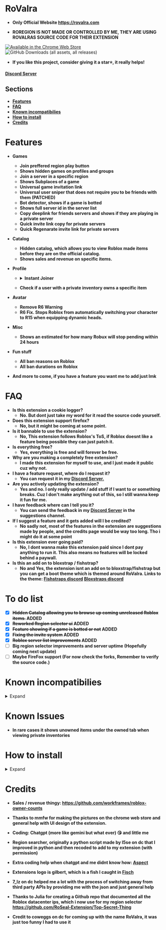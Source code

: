 # RoValra
- **Only Official Website https://rovalra.com**

- **ROREGION IS NOT MADE OR CONTROLLED BY ME, THEY ARE USING ROVALRAS SOURCE CODE FOR THEIR EXTENSION**

<a href="https://chromewebstore.google.com/detail/RoValra%20-%20Roblox%20Improved/njcickgebhnpgmoodjdgohkclfplejli" title="Available in the Chrome Web Store"><img src="/Assets/ChromeWebStore_BadgeWBorder_v2_206x58.png" alt="Available in the Chrome Web Store"></a>\
<img alt="GitHub Downloads (all assets, all releases)" src="https://img.shields.io/github/downloads/NotValra/RoValra/total">
- **If you like this project, consider giving it a star⭐, it really helps!**


**[Discord Server](https://discord.gg/GHd5cSKJRk)**





## Sections
- [**Features**](https://github.com/NotValra/RoValra?tab=readme-ov-file#features)
- [**FAQ**](https://github.com/NotValra/RoValra?tab=readme-ov-file#FAQ)
- [**Known incompatibilies**](https://github.com/NotValra/RoValra?tab=readme-ov-file#known-incompatibilies)
- [**How to install**](https://github.com/NotValra/RoValra?tab=readme-ov-file#how-to-install)
- [**Credits**](https://github.com/NotValra/RoValra?tab=readme-ov-file#credits) 

# Features
- **Games**
    - **Join preffered region play button**
    - **Shows hidden games on profiles and groups**
    - **Join a server in a specific region**
    - **Shows Subplaces of a game**
    - **Universal game invitation link**
    - **Universal user sniper that does not require you to be friends with them (PATCHED)**
    - **Bot detector, shows if a game is botted**
    - **Shows full server id in the server list**
    - **Copy deeplink for friends servers and shows if they are playing in a private server**
    - **Quick invite link copy for private servers**
    - **Quick Regenarate invite link for private servers**
- **Catalog**
    - **Hidden catalog, which allows you to view Roblox made items before they are on the official catalog.**     
    - **Shows sales and revenue on specific items.**
- **Profile**
  - <details>
    <summary><strong>Instant Joiner</strong></summary>
    <ul>
        <li><strong>Basically this feature allows you to join anyone with their joins on or whose on ur friends list instantly.</strong></li>
    
     <li><strong>lets say for example you wanna join someone whose streaming a game with viewers, you could just use the instant join feature, and you would almost instantly join (Depending on your pc ofc)</strong></li>
    </ul>
    </details>
  - **Check if a user with a private inventory owns a specific item**
  
- **Avatar**
    - **Remove R6 Warning**
    - **R6 Fix. Stops Roblox from automatically switching your character to R15 when equipping dynamic heads.**
- **Misc**
    - **Shows an estimated for how many Robux will stop pending within 24 hours**
- **Fun stuff**
    - **All ban reasons on Roblox**
    - **All ban durations on Roblox**



- **And more to come, if you have a feature you want me to add just lmk**

# FAQ
- **Is this extension a cookie logger?**
    - **No. But dont just take my word for it read the source code yourself.**
- **Does this extension support firefox?**
    - **No, but it might be coming at some point.**
- **Is it bannable to use the extension?**
    - **No, This extension follows Roblox's ToS, if Roblox doesnt like a feature being possible they can just patch it.**
- **Is everything free?**
    - **Yes, everything is free and will forever be free.**
- **Why are you making a completely free extension?**
    - **I made this extension for myself to use, and I just made it public cuz why not.**
- **I have a feature request, where do I request it?**
    - **You can request it in my [Discord Server.](https://discord.gg/GHd5cSKJRk)**
- **Are you actively updating the extension?**
    - **Yes and no. I only really update / add stuff if I want to or something breaks. Cuz I don't make anything out of this, so I still wanna keep it fun for me.**
- **I have feedback where can I tell you it?**
    - **You can send the feedback in my [Discord Server](https://discord.gg/GHd5cSKJRk) in the suggestions channel.**
- **If I suggest a feature and it gets added will I be credited?**
    - **No sadly not, most of the features in the extension are suggestions made by people, and the credits page would be way too long. Tho i might do it at some point**
- **Is this extension ever going paid?**
    - **No, I dont wanna make this extension paid since I dont pay anything to run it. This also means no features will be locked behind a paywall.**
- **Is this an add on to bloxstrap / fishstrap?**
    - **No and Yes, the extension isnt an add on to bloxstrap/fishstrap but you can get a boot theme which is themed around RoValra. Links to the theme: **[Fishstraps discord](https://discord.com/channels/1299397064165429360/1355098180810707044)** **[Bloxstraps discord](https://discord.com/channels/1099468797410283540/1356294984554516562)****

# To do list
- [x] **~~Hidden Catalog allowing you to browse up coming unreleased Roblox items.~~ ADDED**
- [x] **~~Reworked Region selector ui~~ ADDED**
- [x] **~~Feature showing if a game is botted or not~~ ADDED**
- [x] **~~Fixing the invite system~~ ADDED**
- [x] **~~Roblox server list improvements~~ ADDED**
- [ ] **Big region selector improvements and server uptime (Hopefully coming next update)**
- [ ] **Maybe FireFox support (For now check the forks, Remember to verify the source code.)**

# Known incompatibilies
<details>
  <summary>Expand</summary>
  
- **The hidden games of groups bugs out a bit if you use [RoSeal](https://chromewebstore.google.com/detail/roseal-augmented-roblox-e/hfjngafpndganmdggnapblamgbfjhnof?hl=en) with the "Seamless navigation of communities" setting on.**
</details>

# Known Issues
- **In rare cases it shows unowned items under the owned tab when viewing private inventories**
# How to install

<details>
  <summary>Expand</summary>

- If you want a simple install you can install it on from the [chrome web store.](https://chromewebstore.google.com/detail/RoValra%20-%20Roblox%20Improved/njcickgebhnpgmoodjdgohkclfplejli)
- Everything below is purely a tutorial on how to install it from GitHub.
- Enable developer mode on your browser of choice.
![image](https://github.com/user-attachments/assets/301ab762-7b3b-4f5f-9eb0-9e7699212546)
- Unzip the file in [releases](https://github.com/NotValra/Hidden-Games/releases)
- Import the unzipped folder into your browser. Ensure that you import the folder that contains direct access to background.js, content.js and manifest.json etc.
![image](https://github.com/user-attachments/assets/2b238201-c297-4106-a5ad-6db4c9259dc6)
</details>

# Credits
- **Sales / revenue thingy: https://github.com/workframes/roblox-owner-counts**
  
- **Thanks to mmfw for making the pictures on the chrome web store and general help with UI design of the extension.**

- **Coding: Chatgpt (more like gemini but what ever) 😘 and little me**

- **Region searcher, originally a python script made by l5se on dc that I improved in python and then recoded to add to my extension (with permission)**

- **Extra coding help when chatgpt and me didnt know how: [Aspect](https://github.com/Aspectise)**
  
- **Extensions logo is gilbert, which is a fish I caught in [Fisch](https://www.roblox.com/games/16732694052/Fisch)**
- **7_lz on dc helped me a lot with the process of switching away from third party APIs by providing me with the json and just general help**
- **Thanks to Julia for creating a Github repo that documented all the Roblox datacenter ips, which i now use for my region selector https://github.com/RoSeal-Extension/Top-Secret-Thing**
- **Credit to coweggs on dc for coming up with the name RoValra, it was just too funny I had to use it**
